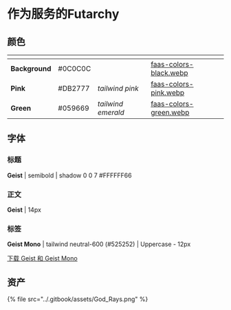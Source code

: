 # 作为服务的Futarchy

## 颜色

<table data-view="cards"><thead><tr><th></th><th></th><th></th><th data-hidden data-card-cover data-type="files"></th></tr></thead><tbody><tr><td><strong>Background</strong></td><td>#0C0C0C</td><td></td><td><a href="../.gitbook/assets/faas-colors-black.webp">faas-colors-black.webp</a></td></tr><tr><td><strong>Pink</strong></td><td>#DB2777</td><td><em>tailwind pink</em></td><td><a href="../.gitbook/assets/faas-colors-pink.webp">faas-colors-pink.webp</a></td></tr><tr><td><strong>Green</strong></td><td>#059669</td><td><em>tailwind emerald</em></td><td><a href="../.gitbook/assets/faas-colors-green.webp">faas-colors-green.webp</a></td></tr></tbody></table>

## 字体

### 标题

**Geist** | semibold | shadow 0 0 7 #FFFFFF66

### 正文

**Geist** | 14px

### 标签

**Geist Mono** | tailwind neutral-600 (#525252) | Uppercase - 12px

[下载 Geist 和 Geist Mono](https://github.com/vercel/geist-font/releases/tag/1.3.0)

## 资产

{% file src="../.gitbook/assets/God_Rays.png" %}
